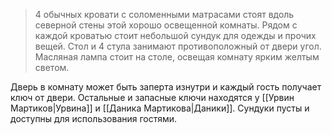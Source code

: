 > 4 обычных кровати с соломенными матрасами стоят вдоль северной стены этой хорошо освещенной комнаты. Рядом с каждой кроватью стоит небольшой сундук для одежды и прочих вещей. Стол и 4 стула занимают противоположный от двери угол. Масляная лампа стоит на столе, освещая комнату ярким желтым светом.

Дверь в комнату может быть заперта изнутри и каждый гость получает ключ от двери. Остальные и запасные ключи находятся у [[Урвин Мартиков|Урвина]] и [[Даника Мартикова|Даники]]. Сундуки пусты и доступны для использования гостями.